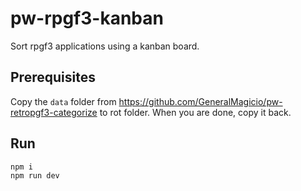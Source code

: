 # pw-rpgf3-kanban

Sort rpgf3 applications using a kanban board.

## Prerequisites

Copy the `data` folder from https://github.com/GeneralMagicio/pw-retropgf3-categorize to rot folder. When you are done, copy it back.

## Run

```bash
npm i
npm run dev
```

